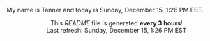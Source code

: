 My name is Tanner and today is Sunday, December 15, 1:26 PM EST.

<p align="center">This <i>README</i> file is generated <b>every 3 hours</b>!</br>Last refresh: Sunday, December 15, 1:26 PM EST<br /></p>
